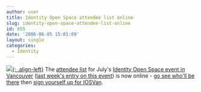 ```yaml
---
author: user
title: Identity Open Space attendee list online
slug: identity-open-space-attendee-list-online
id: 655
date: '2006-06-05 15:01:09'
layout: single
categories:
  - Identity
---
```


[![](http://ios.windley.com/images/3/30/IOS5.jpg){: .align-left}](http://ios.windley.com/wiki/IOSVan) The [attendee list](http://ios.windley.com/wiki/ISOVan_Attendees) for July's [Identity Open Space event in Vancouver](http://ios.windley.com/wiki/IOSVan) ([last week's entry on this event](http://blogs.sun.com/roller/page/superpat?entry=identity_open_space_vancouver_july)) is now online - [go see who'll be there](http://ios.windley.com/wiki/ISOVan_Attendees) then [sign yourself up for IOSVan](https://www.projectliberty.org/scripts/ID_OpenSpace.asp).